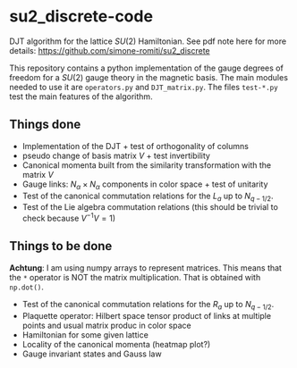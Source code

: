 # su2_discrete-code

DJT algorithm for the lattice $SU(2)$ Hamiltonian. 
See pdf note here for more details: https://github.com/simone-romiti/su2_discrete

This repository contains a python implementation of the gauge degrees of freedom for a $SU(2)$ gauge theory in the magnetic basis.
The main modules needed to use it are `operators.py` and `DJT_matrix.py`.
The files `test-*.py` test the main features of the algorithm.

## Things done

- Implementation of the DJT + test of orthogonality of columns
- pseudo change of basis matrix $V$ + test invertibility
- Canonical momenta built from the similarity transformation with the matrix $V$
- Gauge links: $N_\alpha \times N_\alpha$ components in color space + test of unitarity
- Test of the canonical commutation relations for the $L_a$ up to $N_{q-1/2}$.
- Test of the Lie algebra commutation relations (this should be trivial to check because $V^{-1} V = 1$)

## Things to be done

**Achtung**: I am using numpy arrays to represent matrices. This means that the `*` operator is NOT the matrix multiplication. That is obtained with `np.dot()`.

- Test of the canonical commutation relations for the $R_a$ up to $N_{q-1/2}$.
- Plaquette operator: Hilbert space tensor product of links at multiple points and usual matrix produc in color space
- Hamiltonian for some given lattice
- Locality of the canonical momenta (heatmap plot?)
- Gauge invariant states and Gauss law

